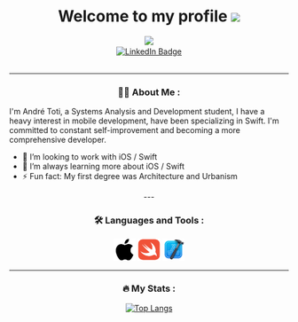 

<div id="header" align="center">
  <h1>
  Welcome to my profile
  <img src="https://media.giphy.com/media/hvRJCLFzcasrR4ia7z/giphy.gif" width="30px"/>
</h1>
  <img src="https://media.giphy.com/media/c5LfZJAwLQxXNKsJ9J/giphy.gif" width="100"/>

  <div id="badges">
    <a href="https://www.linkedin.com/in/andre-toti/">
      <img src="https://img.shields.io/badge/LinkedIn-blue?style=for-the-badge&logo=linkedin&logoColor=white" alt="LinkedIn Badge"/>
    </a>
  </div>

<img src="https://komarev.com/ghpvc/?username=detoti&style=flat-square&color=blue" alt=""/>

  ---

### :technologist: About Me :
  <div id="aboutMe" align="left">
  I'm André Toti, a Systems Analysis and Development student, I have a heavy interest in mobile development, have been specializing in Swift. I'm committed to constant self-improvement and becoming a more comprehensive developer.
       
   
- 🔭 I’m looking to work with iOS / Swift
- 🌱 I’m always learning more about iOS / Swift
- ⚡ Fun fact: My first degree was Architecture and Urbanism
  </div>
  ---

### :hammer_and_wrench: Languages and Tools :
  <div id="languagesTools">
    <img src="https://github.com/devicons/devicon/blob/master/icons/apple/apple-original.svg" title="Apple" alt="Apple" width="40" height="40"/>
    <img src="https://github.com/devicons/devicon/blob/master/icons/swift/swift-original.svg" title="Swift" alt="Java" width="40" height="40"/>
    <img src="https://github.com/devicons/devicon/blob/master/icons/xcode/xcode-original.svg" title="Xcode" alt="Xcode" width="40" height="40"/>
  </div>
  
  ---

### :fire: My Stats :
  [![Top Langs](https://github-readme-stats.vercel.app/api/top-langs/?username=detoti)](https://github.com/anuraghazra/github-readme-stats&theme=nightowl)
  
</div>



